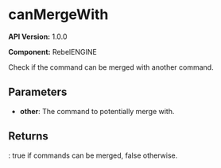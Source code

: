 # canMergeWith

**API Version:** 1.0.0

**Component:** RebelENGINE

Check if the command can be merged with another command.

## Parameters

- **other**: The command to potentially merge with.

## Returns

: true if commands can be merged, false otherwise.

